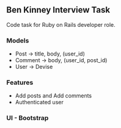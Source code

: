 ## Ben Kinney Interview Task

Code task for Ruby on Rails developer role.

### Models
- Post -> title, body, (user_id)
- Comment -> body, (user_id, post_id)
- User -> Devise

### Features
- Add posts and Add comments
- Authenticated user

### UI - Bootstrap
